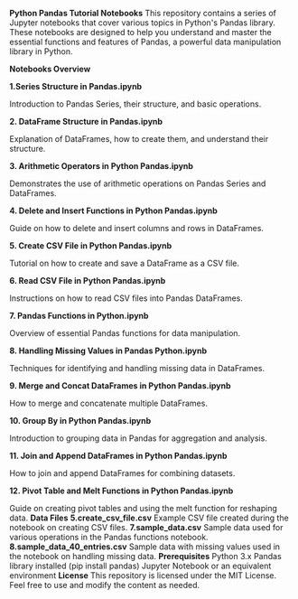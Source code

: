 **Python Pandas Tutorial Notebooks**
This repository contains a series of Jupyter notebooks that cover various topics in Python's Pandas library. These notebooks are designed to help you understand and master the essential functions and features of Pandas, a powerful data manipulation library in Python.

**Notebooks Overview**

**1.Series Structure in Pandas.ipynb**

Introduction to Pandas Series, their structure, and basic operations.

**2. DataFrame Structure in Pandas.ipynb**

Explanation of DataFrames, how to create them, and understand their structure.

**3. Arithmetic Operators in Python Pandas.ipynb**

Demonstrates the use of arithmetic operations on Pandas Series and DataFrames.

**4. Delete and Insert Functions in Python Pandas.ipynb**

Guide on how to delete and insert columns and rows in DataFrames.

**5. Create CSV File in Python Pandas.ipynb**

Tutorial on how to create and save a DataFrame as a CSV file.


**6. Read CSV File in Python Pandas.ipynb**

Instructions on how to read CSV files into Pandas DataFrames.

**7. Pandas Functions in Python.ipynb**

Overview of essential Pandas functions for data manipulation.

**8. Handling Missing Values in Pandas Python.ipynb**

Techniques for identifying and handling missing data in DataFrames.

**9. Merge and Concat DataFrames in Python Pandas.ipynb**

How to merge and concatenate multiple DataFrames.

**10. Group By in Python Pandas.ipynb**

Introduction to grouping data in Pandas for aggregation and analysis.

**11. Join and Append DataFrames in Python Pandas.ipynb**

How to join and append DataFrames for combining datasets.

**12. Pivot Table and Melt Functions in Python Pandas.ipynb**

Guide on creating pivot tables and using the melt function for reshaping data.
**Data Files**
**5.create_csv_file.csv**
Example CSV file created during the notebook on creating CSV files.
**7.sample_data.csv**
Sample data used for various operations in the Pandas functions notebook.
**8.sample_data_40_entries.csv**
Sample data with missing values used in the notebook on handling missing data.
**Prerequisites**
Python 3.x
Pandas library installed (pip install pandas)
Jupyter Notebook or an equivalent environment
**License**
This repository is licensed under the MIT License. Feel free to use and modify the content as needed.
